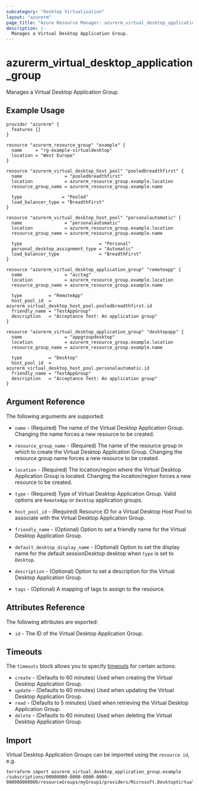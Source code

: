 ```yaml
---
subcategory: "Desktop Virtualization"
layout: "azurerm"
page_title: "Azure Resource Manager: azurerm_virtual_desktop_application_group"
description: |-
  Manages a Virtual Desktop Application Group.
---
```


# azurerm_virtual_desktop_application_group

Manages a Virtual Desktop Application Group.

## Example Usage

```hcl
provider "azurerm" {
  features {}
}

resource "azurerm_resource_group" "example" {
  name     = "rg-example-virtualdesktop"
  location = "West Europe"
}

resource "azurerm_virtual_desktop_host_pool" "pooledbreadthfirst" {
  name                = "pooledbreadthfirst"
  location            = azurerm_resource_group.example.location
  resource_group_name = azurerm_resource_group.example.name

  type               = "Pooled"
  load_balancer_type = "BreadthFirst"
}

resource "azurerm_virtual_desktop_host_pool" "personalautomatic" {
  name                = "personalautomatic"
  location            = azurerm_resource_group.example.location
  resource_group_name = azurerm_resource_group.example.name

  type                             = "Personal"
  personal_desktop_assignment_type = "Automatic"
  load_balancer_type               = "BreadthFirst"
}

resource "azurerm_virtual_desktop_application_group" "remoteapp" {
  name                = "acctag"
  location            = azurerm_resource_group.example.location
  resource_group_name = azurerm_resource_group.example.name

  type          = "RemoteApp"
  host_pool_id  = azurerm_virtual_desktop_host_pool.pooledbreadthfirst.id
  friendly_name = "TestAppGroup"
  description   = "Acceptance Test: An application group"
}

resource "azurerm_virtual_desktop_application_group" "desktopapp" {
  name                = "appgroupdesktop"
  location            = azurerm_resource_group.example.location
  resource_group_name = azurerm_resource_group.example.name

  type          = "Desktop"
  host_pool_id  = azurerm_virtual_desktop_host_pool.personalautomatic.id
  friendly_name = "TestAppGroup"
  description   = "Acceptance Test: An application group"
}
```

## Argument Reference

The following arguments are supported:

* `name` - (Required) The name of the Virtual Desktop Application Group. Changing the name forces a new resource to be created.

* `resource_group_name` - (Required) The name of the resource group in which to
    create the Virtual Desktop Application Group. Changing the resource group name forces
    a new resource to be created.

* `location` - (Required) The location/region where the Virtual Desktop Application Group is
    located. Changing the location/region forces a new resource to be created.

* `type` - (Required) Type of Virtual Desktop Application Group. Valid options are `RemoteApp` or `Desktop` application groups.

* `host_pool_id` - (Required) Resource ID for a Virtual Desktop Host Pool to associate with the
    Virtual Desktop Application Group.

* `friendly_name` - (Optional) Option to set a friendly name for the Virtual Desktop Application Group.

* `default_desktop_display_name` - (Optional) Option to set the display name for the default sessionDesktop desktop when `type` is set to `Desktop`.

* `description` - (Optional) Option to set a description for the Virtual Desktop Application Group.

* `tags` - (Optional) A mapping of tags to assign to the resource.

## Attributes Reference

The following attributes are exported:

* `id` - The ID of the Virtual Desktop Application Group.

## Timeouts

The `timeouts` block allows you to specify [timeouts](https://www.terraform.io/language/resources/syntax#operation-timeouts) for certain actions:

* `create` - (Defaults to 60 minutes) Used when creating the Virtual Desktop Application Group.
* `update` - (Defaults to 60 minutes) Used when updating the Virtual Desktop Application Group.
* `read` - (Defaults to 5 minutes) Used when retrieving the Virtual Desktop Application Group.
* `delete` - (Defaults to 60 minutes) Used when deleting the Virtual Desktop Application Group.

## Import

Virtual Desktop Application Groups can be imported using the `resource id`, e.g.

```shell
terraform import azurerm_virtual_desktop_application_group.example /subscriptions/00000000-0000-0000-0000-000000000000/resourceGroups/myGroup1/providers/Microsoft.DesktopVirtualization/applicationGroups/myapplicationgroup
```
